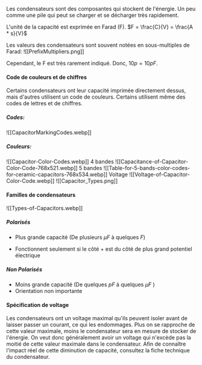 Les condensateurs sont des composantes qui stockent de l'énergie. Un peu comme une pile qui peut se charger et se décharger très rapidement.

L'unité de la capacité est exprimée en Farad (F). $F = \frac{C}{V} = \frac{A * s}{V}$ 

Les valeurs des condensateurs sont souvent notées en sous-multiples de Farad:
![[PrefixMultipliers.png]]

Cependant, le F est très rarement indiqué. Donc, $10p = 10pF$.

#### Code de couleurs et de chiffres
Certains condensateurs ont leur capacité imprimée directement dessus, mais d'autres utilisent un code de couleurs. Certains utilisent même des codes de lettres et de chiffres.

##### Codes:
![[CapacitorMarkingCodes.webp]]

##### Couleurs:
![[Capacitor-Color-Codes.webp]]
4 bandes
![[Capacitance-of-Capacitor-Color-Code-768x521.webp]]
5 bandes
![[Table-for-5-bands-color-codes-for-ceramic-capacitors-768x534.webp]]
Voltage
![[Voltage-of-Capacitor-Color-Code.webp]]
![[Capacitor_Types.png]]
#### Familles de condensateurs

![[Types-of-Capacitors.webp]]
##### Polarisés
- Plus grande capacité (De plusieurs $\mu F$ à quelques $F$)
* Fonctionnent seulement si le côté + est du côté de plus grand potentiel électrique
##### Non Polarisés
- Moins grande capacité (De quelques $pF$ à quelques $\mu F$ )
- Orientation non importante

#### Spécification de voltage
Les condensateurs ont un voltage maximal qu'ils peuvent isoler avant de laisser passer un courant, ce qui les endommages. Plus on se rapproche de cette valeur maximale, moins le condensateur sera en mesure de stocker de l'énergie. On veut donc généralement avoir un voltage qui n'excède pas la moitié de cette valeur maximale dans le condensateur. Afin de connaître l'impact réel de cette diminution de capacité, consultez la fiche technique du condensateur.


